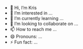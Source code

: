 - 👋 Hi, I’m Kris
- 👀 I’m interested in ...
- 🌱 I’m currently learning ...
- 💞️ I’m looking to collaborate on ...
- 📫 How to reach me ...
- 😄 Pronouns: ...
- ⚡ Fun fact: ...

<!---
KrisO4ko/KrisO4ko is a ✨ special ✨ repository because its `README.md` (this file) appears on your GitHub profile.
You can click the Preview link to take a look at your changes.
--->
